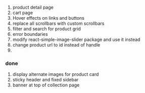 1. product detail page
2. cart page
3. Hover effects on links and buttons
4. replace all scrollbars with custom scrollbars
5. filter and search for product grid
6. error boundaries
7. modify react-simple-image-slider package and use it instead
8. change product url to id instead of handle
9.

### done

1. display alternate images for product card
2. sticky header and fixed sidebar
3. banner at top of collection page
